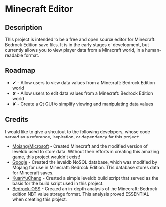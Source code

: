 # Minecraft Editor
## Description ##
This project is intended to be a free and open source editor for Minecraft: Bedrock Edition save files. It is in the early stages of development, but currently allows you to view player data from a Minecraft world, in a human-readable format.

## Roadmap ##
* ✔ - Allow users to view data values from a Minecraft: Bedrock Edition world
* ✘ - Allow users to edit data values from a Minecraft: Bedrock Edition world
* ✘ - Create a Qt GUI to simplify viewing and manipulating data values

## Credits ##
I would like to give a shoutout to the following developers, whose code served as a reference, inspiration, or dependency for this project:
* [Mojang/Microsoft](https://github.com/mojang/leveldb) - Created Minecraft and the modified version of leveldb used to store data. Without their efforts in creating this amazing game, this project wouldn't exist!
* [Google](https://github.com/google/leveldb) - Created the leveldb NoSQL database, which was modified by Mojang for use in Minecraft: Bedrock Edition. This database stores data for Minecraft saves.
* [KuanYuChang](https://gist.github.com/KuanYuChang/f768cd48e1f2e261109a1e6bfa5a07b5) - Created a simple leveldb build script that served as the basis for the build script used in this project.
* [Bedrock-OSS](https://github.com/Bedrock-OSS/bedrock-wiki/blob/wiki/docs/nbt/nbt-in-depth.md) - Created an in-depth analysis of the Minecraft: Bedrock edition NBT value storage format. This analysis proved ESSENTIAL when creating this project.
